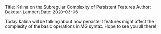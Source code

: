 Title: Kalina on the Subregular Complexity of Persistent Features
Author: Dakotah Lambert
Date: 2020-03-06

Today Kalina will be talking about how persistent features might affect the complexity of the basic operations in MG syntax.
Hope to see you all there!
